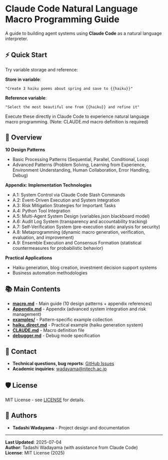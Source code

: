 # Claude Code Natural Language Macro Programming Guide

A guide to building agent systems using **Claude Code** as a natural language interpreter.

## ⚡ Quick Start

Try variable storage and reference:

**Store in variable**:
```
"Create 3 haiku poems about spring and save to {{haiku}}"
```

**Reference variable**:
```
"Select the most beautiful one from {{haiku}} and refine it"
```

Execute these directly in Claude Code to experience natural language macro programming.
(Note: CLAUDE.md macro definition is required)

## 🎯 Overview

**10 Design Patterns**
- Basic Processing Patterns (Sequential, Parallel, Conditional, Loop)
- Advanced Patterns (Problem Solving, Learning from Experience, Environment Understanding, Human Collaboration, Error Handling, Debug)

**Appendix: Implementation Technologies**
- A.1: System Control via Claude Code Slash Commands
- A.2: Event-Driven Execution and System Integration
- A.3: Risk Mitigation Strategies for Important Tasks
- A.4: Python Tool Integration
- A.5: Multi-Agent System Design (variables.json blackboard model)
- A.6: Audit Log System (transparency and accountability tracking)
- A.7: Self-Verification System (pre-execution static analysis for security)
- A.8: Metaprogramming (dynamic macro generation, verification, evaluation, and improvement)
- A.9: Ensemble Execution and Consensus Formation (statistical countermeasures for probabilistic behavior)

**Practical Applications**
- Haiku generation, blog creation, investment decision support systems
- Business automation methodologies

## 📚 Main Contents

- **[macro.md](./macro.md)** - Main guide (10 design patterns + appendix references)
- **[Appendix.md](./Appendix.md)** - Appendix (advanced system integration and risk management)
- **[examples/](./examples/)** - Pattern-specific example collection
- **[haiku_direct.md](./haiku_direct.md)** - Practical example (haiku generation system)
- **[CLAUDE.md](./CLAUDE.md)** - Macro definition file
- **[debugger.md](./debugger.md)** - Debug mode specification

## 📧 Contact

- **Technical questions, bug reports**: [GitHub Issues](../../issues)
- **Academic inquiries**: wadayama@nitech.ac.jp

## 🛡️ License

MIT License - see [LICENSE](./LICENSE) for details.

## 👥 Authors

- **Tadashi Wadayama** - Project design and documentation

---

**Last Updated**: 2025-07-04  
**Author**: Tadashi Wadayama (with assistance from Claude Code)  
**License**: MIT License (2025)